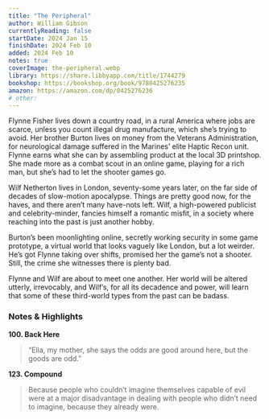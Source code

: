 ```yaml
---
title: "The Peripheral"
author: William Gibson
currentlyReading: false
startDate: 2024 Jan 15
finishDate: 2024 Feb 10
added: 2024 Feb 10
notes: true
coverImage: the-peripheral.webp
library: https://share.libbyapp.com/title/1744279
bookshop: https://bookshop.org/book/9780425276235
amazon: https://amazon.com/dp/0425276236
# other: 
---
```

Flynne Fisher lives down a country road, in a rural America where jobs are scarce, unless you count illegal drug manufacture, which she’s trying to avoid. Her brother Burton lives on money from the Veterans Administration, for neurological damage suffered in the Marines’ elite Haptic Recon unit. Flynne earns what she can by assembling product at the local 3D printshop. She made more as a combat scout in an online game, playing for a rich man, but she’s had to let the shooter games go.  

Wilf Netherton lives in London, seventy-some years later, on the far side of decades of slow-motion apocalypse. Things are pretty good now, for the haves, and there aren’t many have-nots left. Wilf, a high-powered publicist and celebrity-minder, fancies himself a romantic misfit, in a society where reaching into the past is just another hobby.  

Burton’s been moonlighting online, secretly working security in some game prototype, a virtual world that looks vaguely like London, but a lot weirder. He’s got Flynne taking over shifts, promised her the game’s not a shooter. Still, the crime she witnesses there is plenty bad.  

Flynne and Wilf are about to meet one another. Her world will be altered utterly, irrevocably, and Wilf’s, for all its decadence and power, will learn that some of these third-world types from the past can be badass.  

### Notes & Highlights
**100. Back Here**  
> “Ella, my mother, she says the odds are good around here, but the goods are odd.”  

**123. Compound**  
> Because people who couldn’t imagine themselves capable of evil were at a major disadvantage in dealing with people who didn’t need to imagine, because they already were.  
